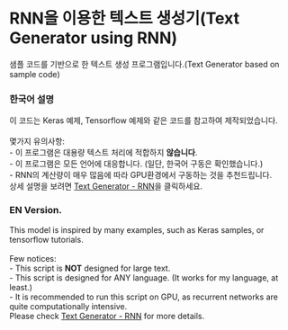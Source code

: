 # RNN을 이용한 텍스트 생성기(Text Generator using RNN)
샘플 코드를 기반으로 한 텍스트 생성 프로그램입니다.(Text Generator based on sample code)
### 한국어 설명
이 코드는 Keras 예제, Tensorflow 예제와 같은 코드를 참고하여 제작되었습니다.
<br>
<br> 몇가지 유의사항:
<br>- 이 프로그램은 대용량 텍스트 처리에 적합하지 <b>않습니다</b>.
<br>- 이 프로그램은 모든 언어에 대응합니다. (일단, 한국어 구동은 확인했습니다.)
<br>- RNN의 계산량이 매우 많음에 따라 GPU환경에서 구동하는 것을 추천드립니다.
<br>
상세 설명을 보려면 <a href="./Text Generator \- RNN.ipynb">Text Generator - RNN</a>을 클릭하세요.
### EN Version.
This model is inspired by many examples, such as Keras samples, or tensorflow tutorials.
<br>
<br> Few notices:
<br>- This script is <b>NOT</b> designed for large text.
<br>- This script is designed for ANY language. (It works for my language, at least.)
<br>- It is recommended to run this script on GPU, as recurrent networks are quite computationally intensive.
<br>
Please check <a href="./Text Generator \- RNN.ipynb">Text Generator - RNN</a> for more details.
